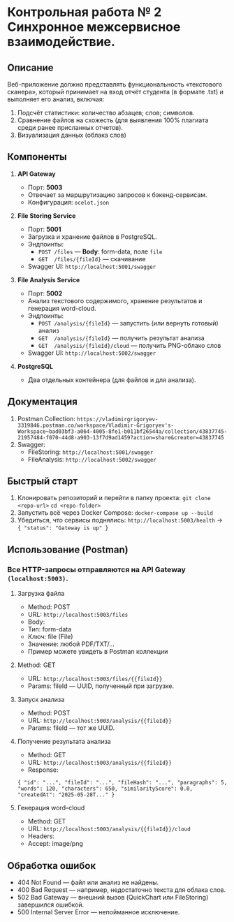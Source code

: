 # Контрольная работа № 2 Синхронное межсервисное взаимодействие.

## Описание

Веб-приложение должно представлять функциональность «текстового сканера», который принимает на
вход отчёт студента (в формате .txt) и выполняет его анализ, включая:
1. Подсчёт статистики: количество абзацев; слов; символов. 
2. Сравнение файлов на схожесть (для выявления 100% плагиата среди ранее присланных отчетов). 
3. Визуализация данных (облака слов)

## Компоненты

1. **API Gateway**
    - Порт: **5003**
    - Отвечает за маршрутизацию запросов к бэкенд-сервисам.
    - Конфигурация: `ocelot.json`

2. **File Storing Service**
    - Порт: **5001**
    - Загрузка и хранение файлов в PostgreSQL.
    - Эндпоинты:
        - `POST /files` — **Body**: form-data, поле `file`
        - `GET  /files/{fileId}` — скачивание
    - Swagger UI: `http://localhost:5001/swagger`

3. **File Analysis Service**
    - Порт: **5002**
    - Анализ текстового содержимого, хранение результатов и генерация word-cloud.
    - Эндпоинты:
        - `POST /analysis/{fileId}` — запустить (или вернуть готовый) анализ
        - `GET  /analysis/{fileId}` — получить результат анализа
        - `GET  /analysis/{fileId}/cloud` — получить PNG-облако слов
    - Swagger UI: `http://localhost:5002/swagger`

4. **PostgreSQL**
    - Два отдельных контейнера (для файлов и для анализа).

## Документация
1. Postman Collection: `https://vladimirgrigoryev-3319846.postman.co/workspace/Vladimir-Grigoryev's-Workspace~bad03bf3-a064-4005-8fe1-b011bf26544a/collection/43837745-21957484-f070-44d8-a903-13f7d9ad1459?action=share&creator=43837745`
2. Swagger:
    * FileStoring: `http://localhost:5001/swagger`
    * FileAnalysis: `http://localhost:5002/swagger`

## Быстрый старт

1. Клонировать репозиторий и перейти в папку проекта:
    `git clone <repo-url>`
    `cd <repo-folder>`
2. Запустить всё через Docker Compose:
   `docker-compose up --build`
3. Убедиться, что сервисы поднялись:
   `http://localhost:5003/health` → `{ "status": "Gateway is up" }`

## Использование (Postman)
### Все HTTP-запросы отправляются на API Gateway `(localhost:5003)`.
1. Загрузка файла 
   * Method: POST 
   * URL: `http://localhost:5003/files` 
   * Body: 
   * Тип: form-data 
   * Ключ: file (File) 
   * Значение: любой PDF/TXT/…
   * Пример можете увидеть в Postman коллекции
2. Method: GET
   * URL: `http://localhost:5003/files/{{fileId}}`
   * Params: fileId — UUID, полученный при загрузке.
3. Запуск анализа
   * Method: POST
   * URL: `http://localhost:5003/analysis/{{fileId}}`
   * Params: fileId — тот же UUID.
4. Получение результата анализа
   * Method: GET
   * URL: `http://localhost:5003/analysis/{{fileId}}`
   * Response:

   `{
       "id": "...",
       "fileId": "...",
       "fileHash": "...",
       "paragraphs": 5,
       "words": 120,
       "characters": 650,
       "similarityScore": 0.0,
       "createdAt": "2025-05-28T..."
   }`
5. Генерация word–cloud
   * Method: GET
   * URL: `http://localhost:5003/analysis/{{fileId}}/cloud`
   * Headers:
   * Accept: image/png

## Обработка ошибок

* 404 Not Found — файл или анализ не найдены. 
* 400 Bad Request — например, недостаточно текста для облака слов. 
* 502 Bad Gateway — внешний вызов (QuickChart или FileStoring) завершился ошибкой. 
* 500 Internal Server Error — непойманное исключение.
